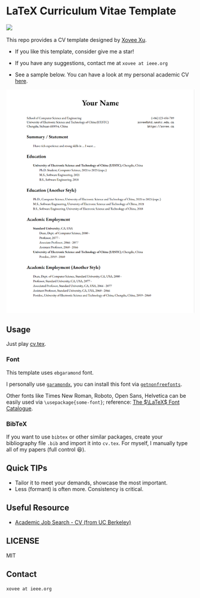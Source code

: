 # LaTeX Curriculum Vitae Template


[![](https://img.shields.io/badge/Overleaf-Use_This_Template_Online-green)](https://www.overleaf.com/latex/templates/xovees-cv-template/rrsmqwhbygcf)

This repo provides a CV template designed by [Xovee Xu](https://xovee.cn).

- If you like this template, consider give me a star!

- If you have any suggestions, contact me at `xovee at ieee.org`

- See a sample below. You can have a look at my personal academic CV [here](https://xovee.cn/archive/cv/cv.pdf).

![CV Example](example.png)


## Usage

Just play [cv.tex](https://github.com/Xovee/latex-cv/blob/main/cv.tex).

### Font

This template uses `ebgaramond` font. 

I personally use [`garamondx`](https://www.ctan.org/pkg/garamondx), you can install this font via [`getnonfreefonts`](https://www.google.com/search?q=getnonfreefonts). 

Other fonts like Times New Roman, Roboto, Open Sans, Helvetica can be easily used via `\usepackage{some-font}`; reference: [The $\LaTeX$ Font Catalogue](https://tug.org/FontCatalogue/). 

### BibTeX

If you want to use `bibtex` or other similar packages, create your bibliography file `.bib` and import it into `cv.tex`. For myself, I manually type all of my papers (full control :satisfied:). 

## Quick TIPs

- Tailor it to meet your demands, showcase the most important.
- Less (formant) is often more. Consistency is critical. 

## Useful Resource

- [Academic Job Search - CV (from UC Berkeley)](https://career.berkeley.edu/PhDs/PhDCV)

## LICENSE

MIT

## Contact

`xovee at ieee.org`
